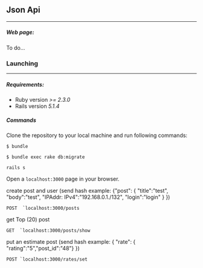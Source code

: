 
## 	Json Api 

***


##### Web page:
To do...


### Launching
***
##### Requirements:
* Ruby version _>= 2.3.0_
* Rails version _5.1.4_

##### Commands
Clone the repository to your local machine and run following commands:

```
$ bundle
```

```
$ bundle exec rake db:migrate
```

```
rails s
```

Open a `localhost:3000` page in your browser.

create post and user (send hash  example: {"post":
{ "title":"test",
"body":"test",
"IPAddr: IPv4":"192.168.0.1./132",
"login":"login"
}
})
```
POST  `localhost:3000/posts   
```

get  Top (20) post

```
GET  `localhost:3000/posts/show
```

put an estimate post (send hash example: { "rate": {
"rating":"5","post_id":"48"}
})

```
POST `localhost:3000/rates/set
```







